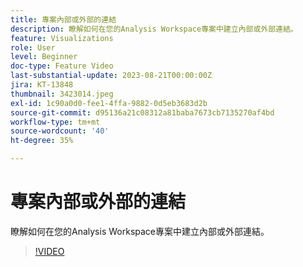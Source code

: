 ```yaml
---
title: 專案內部或外部的連結
description: 瞭解如何在您的Analysis Workspace專案中建立內部或外部連結。
feature: Visualizations
role: User
level: Beginner
doc-type: Feature Video
last-substantial-update: 2023-08-21T00:00:00Z
jira: KT-13848
thumbnail: 3423014.jpeg
exl-id: 1c90a0d0-fee1-4ffa-9882-0d5eb3683d2b
source-git-commit: d95136a21c08312a81baba7673cb7135270af4bd
workflow-type: tm+mt
source-wordcount: '40'
ht-degree: 35%

---
```


# 專案內部或外部的連結

瞭解如何在您的Analysis Workspace專案中建立內部或外部連結。

>[!VIDEO](https://video.tv.adobe.com/v/3423014/?learn=on)
